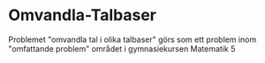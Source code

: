 # Omvandla-Talbaser
Problemet "omvandla tal i olika talbaser" görs som ett problem inom "omfattande problem" området i gymnasiekursen Matematik 5
